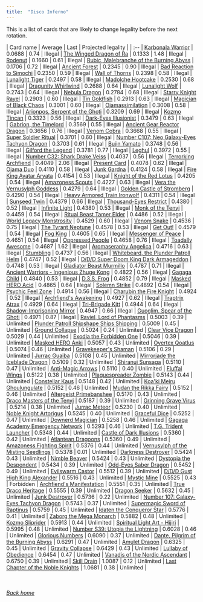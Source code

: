 ```yaml
---
title:  "Disco Inferno"
---
```


This is a list of cards that are likely to change legality before the next rotation.

| Card name | Average | Last | Projected legality |
| :-- |
[Karbonala Warrior](https://db.ygoprodeck.com/card/?search=Karbonala%20Warrior) | 0.0688 | 0.74 | Illegal |
[The Winged Dragon of Ra](https://db.ygoprodeck.com/card/?search=The%20Winged%20Dragon%20of%20Ra) | 0.1333 | 1.48 | Illegal |
[Rodenut](https://db.ygoprodeck.com/card/?search=Rodenut) | 0.1660 | 0.61 | Illegal |
[Rubic, Malebranche of the Burning Abyss](https://db.ygoprodeck.com/card/?search=Rubic,%20Malebranche%20of%20the%20Burning%20Abyss) | 0.1706 | 0.72 | Illegal |
[Ancient Forest](https://db.ygoprodeck.com/card/?search=Ancient%20Forest) | 0.2345 | 0.90 | Illegal |
[Bad Reaction to Simochi](https://db.ygoprodeck.com/card/?search=Bad%20Reaction%20to%20Simochi) | 0.2350 | 0.59 | Illegal |
[Wall of Thorns](https://db.ygoprodeck.com/card/?search=Wall%20of%20Thorns) | 0.2398 | 0.58 | Illegal |
[Lunalight Tiger](https://db.ygoprodeck.com/card/?search=Lunalight%20Tiger) | 0.2497 | 0.58 | Illegal |
[Madolche Hootcake](https://db.ygoprodeck.com/card/?search=Madolche%20Hootcake) | 0.2530 | 0.68 | Illegal |
[Dragunity Whirlwind](https://db.ygoprodeck.com/card/?search=Dragunity%20Whirlwind) | 0.2688 | 0.64 | Illegal |
[Lunalight Wolf](https://db.ygoprodeck.com/card/?search=Lunalight%20Wolf) | 0.2743 | 0.64 | Illegal |
[Nebula Dragon](https://db.ygoprodeck.com/card/?search=Nebula%20Dragon) | 0.2784 | 0.68 | Illegal |
[Starry Knight Rayel](https://db.ygoprodeck.com/card/?search=Starry%20Knight%20Rayel) | 0.2903 | 0.60 | Illegal |
[Tin Goldfish](https://db.ygoprodeck.com/card/?search=Tin%20Goldfish) | 0.2913 | 0.63 | Illegal |
[Magician of Black Chaos](https://db.ygoprodeck.com/card/?search=Magician%20of%20Black%20Chaos) | 0.3001 | 0.60 | Illegal |
[Ojamassimilation](https://db.ygoprodeck.com/card/?search=Ojamassimilation) | 0.3008 | 0.58 | Illegal |
[Arionpos, Serpent of the Ghoti](https://db.ygoprodeck.com/card/?search=Arionpos,%20Serpent%20of%20the%20Ghoti) | 0.3209 | 0.69 | Illegal |
[Kozmo Tincan](https://db.ygoprodeck.com/card/?search=Kozmo%20Tincan) | 0.3323 | 0.56 | Illegal |
[Dark-Eyes Illusionist](https://db.ygoprodeck.com/card/?search=Dark-Eyes%20Illusionist) | 0.3479 | 0.63 | Illegal |
[Gabrion, the Timelord](https://db.ygoprodeck.com/card/?search=Gabrion,%20the%20Timelord) | 0.3569 | 0.55 | Illegal |
[Ancient Gear Reactor Dragon](https://db.ygoprodeck.com/card/?search=Ancient%20Gear%20Reactor%20Dragon) | 0.3656 | 0.76 | Illegal |
[Venom Cobra](https://db.ygoprodeck.com/card/?search=Venom%20Cobra) | 0.3668 | 0.55 | Illegal |
[Super Soldier Ritual](https://db.ygoprodeck.com/card/?search=Super%20Soldier%20Ritual) | 0.3701 | 0.60 | Illegal |
[Number C107: Neo Galaxy-Eyes Tachyon Dragon](https://db.ygoprodeck.com/card/?search=Number%20C107:%20Neo%20Galaxy-Eyes%20Tachyon%20Dragon) | 0.3703 | 0.61 | Illegal |
[Bujin Yamato](https://db.ygoprodeck.com/card/?search=Bujin%20Yamato) | 0.3748 | 0.56 | Illegal |
[Gilford the Legend](https://db.ygoprodeck.com/card/?search=Gilford%20the%20Legend) | 0.3781 | 0.77 | Illegal |
[Leghul](https://db.ygoprodeck.com/card/?search=Leghul) | 0.3972 | 0.55 | Illegal |
[Number C32: Shark Drake Veiss](https://db.ygoprodeck.com/card/?search=Number%20C32:%20Shark%20Drake%20Veiss) | 0.4037 | 0.56 | Illegal |
[Terrorking Archfiend](https://db.ygoprodeck.com/card/?search=Terrorking%20Archfiend) | 0.4049 | 2.06 | Illegal |
[Present Card](https://db.ygoprodeck.com/card/?search=Present%20Card) | 0.4078 | 0.62 | Illegal |
[Ojama Duo](https://db.ygoprodeck.com/card/?search=Ojama%20Duo) | 0.4110 | 0.58 | Illegal |
[Junk Gardna](https://db.ygoprodeck.com/card/?search=Junk%20Gardna) | 0.4124 | 0.58 | Illegal |
[Fire King Avatar Arvata](https://db.ygoprodeck.com/card/?search=Fire%20King%20Avatar%20Arvata) | 0.4154 | 0.53 | Illegal |
[Knight of the Red Lotus](https://db.ygoprodeck.com/card/?search=Knight%20of%20the%20Red%20Lotus) | 0.4205 | 0.54 | Illegal |
[Amazoness Scouts](https://db.ygoprodeck.com/card/?search=Amazoness%20Scouts) | 0.4227 | 0.63 | Illegal |
[Vera the Vernusylph Goddess](https://db.ygoprodeck.com/card/?search=Vera%20the%20Vernusylph%20Goddess) | 0.4279 | 0.64 | Illegal |
[Golden Castle of Stromberg](https://db.ygoprodeck.com/card/?search=Golden%20Castle%20of%20Stromberg) | 0.4290 | 0.54 | Illegal |
[Heavy Armored Train Ironwolf](https://db.ygoprodeck.com/card/?search=Heavy%20Armored%20Train%20Ironwolf) | 0.4311 | 0.54 | Illegal |
[Sunseed Twin](https://db.ygoprodeck.com/card/?search=Sunseed%20Twin) | 0.4379 | 0.66 | Illegal |
[Thousand-Eyes Restrict](https://db.ygoprodeck.com/card/?search=Thousand-Eyes%20Restrict) | 0.4380 | 0.52 | Illegal |
[Infinite Light](https://db.ygoprodeck.com/card/?search=Infinite%20Light) | 0.4380 | 0.53 | Illegal |
[Monk of the Tenyi](https://db.ygoprodeck.com/card/?search=Monk%20of%20the%20Tenyi) | 0.4459 | 0.54 | Illegal |
[Ritual Beast Tamer Elder](https://db.ygoprodeck.com/card/?search=Ritual%20Beast%20Tamer%20Elder) | 0.4486 | 0.52 | Illegal |
[World Legacy Monstrosity](https://db.ygoprodeck.com/card/?search=World%20Legacy%20Monstrosity) | 0.4529 | 0.60 | Illegal |
[Venom Snake](https://db.ygoprodeck.com/card/?search=Venom%20Snake) | 0.4536 | 0.75 | Illegal |
[The Tyrant Neptune](https://db.ygoprodeck.com/card/?search=The%20Tyrant%20Neptune) | 0.4578 | 0.53 | Illegal |
[Get Out!](https://db.ygoprodeck.com/card/?search=Get%20Out!) | 0.4579 | 0.54 | Illegal |
[Fog King](https://db.ygoprodeck.com/card/?search=Fog%20King) | 0.4605 | 0.65 | Illegal |
[Messenger of Peace](https://db.ygoprodeck.com/card/?search=Messenger%20of%20Peace) | 0.4651 | 0.54 | Illegal |
[Oppressed People](https://db.ygoprodeck.com/card/?search=Oppressed%20People) | 0.4658 | 0.76 | Illegal |
[Toadally Awesome](https://db.ygoprodeck.com/card/?search=Toadally%20Awesome) | 0.4687 | 1.62 | Illegal |
[Aromaseraphy Angelica](https://db.ygoprodeck.com/card/?search=Aromaseraphy%20Angelica) | 0.4716 | 0.63 | Illegal |
[Stumbling](https://db.ygoprodeck.com/card/?search=Stumbling) | 0.4737 | 0.56 | Illegal |
[Whitebeard, the Plunder Patroll Helm](https://db.ygoprodeck.com/card/?search=Whitebeard,%20the%20Plunder%20Patroll%20Helm) | 0.4747 | 0.52 | Illegal |
[D/D/D Super Doom King Dark Armageddon](https://db.ygoprodeck.com/card/?search=D/D/D%20Super%20Doom%20King%20Dark%20Armageddon) | 0.4748 | 0.53 | Illegal |
[Gladiator Beast Murmillo](https://db.ygoprodeck.com/card/?search=Gladiator%20Beast%20Murmillo) | 0.4787 | 0.71 | Illegal |
[Ancient Warriors - Ingenious Zhuge Kong](https://db.ygoprodeck.com/card/?search=Ancient%20Warriors%20-%20Ingenious%20Zhuge%20Kong) | 0.4822 | 0.56 | Illegal |
[Gagaga Child](https://db.ygoprodeck.com/card/?search=Gagaga%20Child) | 0.4840 | 0.53 | Illegal |
[D.3.S. Frog](https://db.ygoprodeck.com/card/?search=D.3.S.%20Frog) | 0.4852 | 0.79 | Illegal |
[Masked HERO Acid](https://db.ygoprodeck.com/card/?search=Masked%20HERO%20Acid) | 0.4865 | 0.64 | Illegal |
[Solemn Strike](https://db.ygoprodeck.com/card/?search=Solemn%20Strike) | 0.4892 | 0.54 | Illegal |
[Psychic Feel Zone](https://db.ygoprodeck.com/card/?search=Psychic%20Feel%20Zone) | 0.4914 | 0.56 | Illegal |
[Charubin the Fire Knight](https://db.ygoprodeck.com/card/?search=Charubin%20the%20Fire%20Knight) | 0.4924 | 0.52 | Illegal |
[Archfiend's Awakening](https://db.ygoprodeck.com/card/?search=Archfiend's%20Awakening) | 0.4927 | 0.62 | Illegal |
[Traptrix Atrax](https://db.ygoprodeck.com/card/?search=Traptrix%20Atrax) | 0.4929 | 0.64 | Illegal |
[Tri-Brigade Kitt](https://db.ygoprodeck.com/card/?search=Tri-Brigade%20Kitt) | 0.4944 | 0.64 | Illegal |
[Shadow-Imprisoning Mirror](https://db.ygoprodeck.com/card/?search=Shadow-Imprisoning%20Mirror) | 0.4947 | 0.66 | Illegal |
[Guoglim, Spear of the Ghoti](https://db.ygoprodeck.com/card/?search=Guoglim,%20Spear%20of%20the%20Ghoti) | 0.4971 | 0.87 | Illegal |
[Raviel, Lord of Phantasms](https://db.ygoprodeck.com/card/?search=Raviel,%20Lord%20of%20Phantasms) | 0.5003 | 0.39 | Unlimited |
[Plunder Patroll Shipshape Ships Shipping](https://db.ygoprodeck.com/card/?search=Plunder%20Patroll%20Shipshape%20Ships%20Shipping) | 0.5009 | 0.45 | Unlimited |
[Ground Collapse](https://db.ygoprodeck.com/card/?search=Ground%20Collapse) | 0.5024 | 0.24 | Unlimited |
[Clear Vice Dragon](https://db.ygoprodeck.com/card/?search=Clear%20Vice%20Dragon) | 0.5029 | 0.44 | Unlimited |
[Exodia the Forbidden One](https://db.ygoprodeck.com/card/?search=Exodia%20the%20Forbidden%20One) | 0.5046 | 0.39 | Unlimited |
[Masked HERO Anki](https://db.ygoprodeck.com/card/?search=Masked%20HERO%20Anki) | 0.5057 | 0.43 | Unlimited |
[Overtex Qoatlus](https://db.ygoprodeck.com/card/?search=Overtex%20Qoatlus) | 0.5074 | 0.46 | Unlimited |
[Gravekeeper's Shaman](https://db.ygoprodeck.com/card/?search=Gravekeeper's%20Shaman) | 0.5106 | 0.29 | Unlimited |
[Jurrac Guaiba](https://db.ygoprodeck.com/card/?search=Jurrac%20Guaiba) | 0.5108 | 0.45 | Unlimited |
[Mirrorjade the Iceblade Dragon](https://db.ygoprodeck.com/card/?search=Mirrorjade%20the%20Iceblade%20Dragon) | 0.5109 | 0.32 | Unlimited |
[Shiranui Sunsaga](https://db.ygoprodeck.com/card/?search=Shiranui%20Sunsaga) | 0.5110 | 0.47 | Unlimited |
[Anti-Magic Arrows](https://db.ygoprodeck.com/card/?search=Anti-Magic%20Arrows) | 0.5110 | 0.40 | Unlimited |
[Fluffal Wings](https://db.ygoprodeck.com/card/?search=Fluffal%20Wings) | 0.5122 | 0.38 | Unlimited |
[Plaguespreader Zombie](https://db.ygoprodeck.com/card/?search=Plaguespreader%20Zombie) | 0.5143 | 0.44 | Unlimited |
[Constellar Kaus](https://db.ygoprodeck.com/card/?search=Constellar%20Kaus) | 0.5148 | 0.42 | Unlimited |
[Koa'ki Meiru Ghoulungulate](https://db.ygoprodeck.com/card/?search=Koa'ki%20Meiru%20Ghoulungulate) | 0.5152 | 0.46 | Unlimited |
[Mudan the Rikka Fairy](https://db.ygoprodeck.com/card/?search=Mudan%20the%20Rikka%20Fairy) | 0.5152 | 0.46 | Unlimited |
[Altergeist Primebanshee](https://db.ygoprodeck.com/card/?search=Altergeist%20Primebanshee) | 0.5170 | 0.43 | Unlimited |
[Draco Masters of the Tenyi](https://db.ygoprodeck.com/card/?search=Draco%20Masters%20of%20the%20Tenyi) | 0.5187 | 0.39 | Unlimited |
[Grinning Grave Virus](https://db.ygoprodeck.com/card/?search=Grinning%20Grave%20Virus) | 0.5214 | 0.38 | Unlimited |
[Jurrac Meteor](https://db.ygoprodeck.com/card/?search=Jurrac%20Meteor) | 0.5230 | 0.40 | Unlimited |
[Noble Knight Artorigus](https://db.ygoprodeck.com/card/?search=Noble%20Knight%20Artorigus) | 0.5245 | 0.40 | Unlimited |
[Graceful Dice](https://db.ygoprodeck.com/card/?search=Graceful%20Dice) | 0.5252 | 0.47 | Unlimited |
[Downerd Magician](https://db.ygoprodeck.com/card/?search=Downerd%20Magician) | 0.5258 | 0.46 | Unlimited |
[Gagaga Academy Emergency Network](https://db.ygoprodeck.com/card/?search=Gagaga%20Academy%20Emergency%20Network) | 0.5293 | 0.46 | Unlimited |
[T.G. Trident Launcher](https://db.ygoprodeck.com/card/?search=T.G.%20Trident%20Launcher) | 0.5348 | 0.44 | Unlimited |
[Castle of Dark Illusions](https://db.ygoprodeck.com/card/?search=Castle%20of%20Dark%20Illusions) | 0.5360 | 0.42 | Unlimited |
[Atlantean Dragoons](https://db.ygoprodeck.com/card/?search=Atlantean%20Dragoons) | 0.5360 | 0.49 | Unlimited |
[Amazoness Fighting Spirit](https://db.ygoprodeck.com/card/?search=Amazoness%20Fighting%20Spirit) | 0.5376 | 0.44 | Unlimited |
[Vernusylph of the Misting Seedlings](https://db.ygoprodeck.com/card/?search=Vernusylph%20of%20the%20Misting%20Seedlings) | 0.5378 | 0.01 | Unlimited |
[Darkness Destroyer](https://db.ygoprodeck.com/card/?search=Darkness%20Destroyer) | 0.5424 | 0.43 | Unlimited |
[Nimble Beaver](https://db.ygoprodeck.com/card/?search=Nimble%20Beaver) | 0.5424 | 0.43 | Unlimited |
[Dystopia the Despondent](https://db.ygoprodeck.com/card/?search=Dystopia%20the%20Despondent) | 0.5434 | 0.39 | Unlimited |
[Odd-Eyes Saber Dragon](https://db.ygoprodeck.com/card/?search=Odd-Eyes%20Saber%20Dragon) | 0.5452 | 0.49 | Unlimited |
[Evilswarm Castor](https://db.ygoprodeck.com/card/?search=Evilswarm%20Castor) | 0.5512 | 0.39 | Unlimited |
[D/D/D Gust High King Alexander](https://db.ygoprodeck.com/card/?search=D/D/D%20Gust%20High%20King%20Alexander) | 0.5516 | 0.43 | Unlimited |
[Mystic Mine](https://db.ygoprodeck.com/card/?search=Mystic%20Mine) | 0.5525 | 0.43 | Forbidden |
[Archfiend's Manifestation](https://db.ygoprodeck.com/card/?search=Archfiend's%20Manifestation) | 0.5551 | 0.35 | Unlimited |
[True Draco Heritage](https://db.ygoprodeck.com/card/?search=True%20Draco%20Heritage) | 0.5555 | 0.39 | Unlimited |
[Dragon Seeker](https://db.ygoprodeck.com/card/?search=Dragon%20Seeker) | 0.5632 | 0.45 | Unlimited |
[Junk Destroyer](https://db.ygoprodeck.com/card/?search=Junk%20Destroyer) | 0.5736 | 0.22 | Unlimited |
[Number 107: Galaxy-Eyes Tachyon Dragon](https://db.ygoprodeck.com/card/?search=Number%20107:%20Galaxy-Eyes%20Tachyon%20Dragon) | 0.5743 | 0.37 | Unlimited |
[Supermagic Sword of Raptinus](https://db.ygoprodeck.com/card/?search=Supermagic%20Sword%20of%20Raptinus) | 0.5759 | 0.45 | Unlimited |
[Idaten the Conqueror Star](https://db.ygoprodeck.com/card/?search=Idaten%20the%20Conqueror%20Star) | 0.5776 | 0.41 | Unlimited |
[Zaborg the Mega Monarch](https://db.ygoprodeck.com/card/?search=Zaborg%20the%20Mega%20Monarch) | 0.5882 | 0.48 | Unlimited |
[Kozmo Sliprider](https://db.ygoprodeck.com/card/?search=Kozmo%20Sliprider) | 0.5913 | 0.44 | Unlimited |
[Spiritual Light Art - Hijiri](https://db.ygoprodeck.com/card/?search=Spiritual%20Light%20Art%20-%20Hijiri) | 0.5995 | 0.48 | Unlimited |
[Number S39: Utopia the Lightning](https://db.ygoprodeck.com/card/?search=Number%20S39:%20Utopia%20the%20Lightning) | 0.6028 | 0.46 | Unlimited |
[Glorious Numbers](https://db.ygoprodeck.com/card/?search=Glorious%20Numbers) | 0.6090 | 0.37 | Unlimited |
[Dante, Pilgrim of the Burning Abyss](https://db.ygoprodeck.com/card/?search=Dante,%20Pilgrim%20of%20the%20Burning%20Abyss) | 0.6291 | 0.47 | Unlimited |
[Amulet Dragon](https://db.ygoprodeck.com/card/?search=Amulet%20Dragon) | 0.6325 | 0.45 | Unlimited |
[Gravity Collapse](https://db.ygoprodeck.com/card/?search=Gravity%20Collapse) | 0.6429 | 0.43 | Unlimited |
[Lullaby of Obedience](https://db.ygoprodeck.com/card/?search=Lullaby%20of%20Obedience) | 0.6454 | 0.47 | Unlimited |
[Vanadis of the Nordic Ascendant](https://db.ygoprodeck.com/card/?search=Vanadis%20of%20the%20Nordic%20Ascendant) | 0.6750 | 0.39 | Unlimited |
[Skill Drain](https://db.ygoprodeck.com/card/?search=Skill%20Drain) | 1.0087 | 0.12 | Unlimited |
[Last Chapter of the Noble Knights](https://db.ygoprodeck.com/card/?search=Last%20Chapter%20of%20the%20Noble%20Knights) | 1.0681 | 0.38 | Unlimited |

<br>

###### [Back home](index)